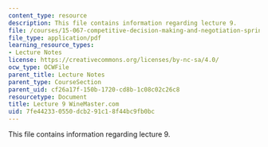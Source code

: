 ```yaml
---
content_type: resource
description: This file contains information regarding lecture 9.
file: /courses/15-067-competitive-decision-making-and-negotiation-spring-2011/7fe442330550dcb291c18f44bc9fb0bc_MIT15_067S11_lec09.pdf
file_type: application/pdf
learning_resource_types:
- Lecture Notes
license: https://creativecommons.org/licenses/by-nc-sa/4.0/
ocw_type: OCWFile
parent_title: Lecture Notes
parent_type: CourseSection
parent_uid: cf26a17f-150b-1720-cd8b-1c08c02c26c8
resourcetype: Document
title: Lecture 9 WineMaster.com
uid: 7fe44233-0550-dcb2-91c1-8f44bc9fb0bc
---
```

This file contains information regarding lecture 9.